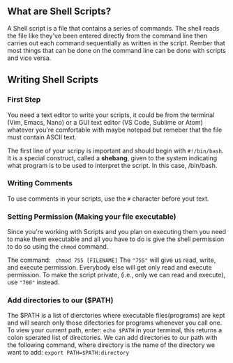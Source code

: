 ## What are Shell Scripts?

A Shell script is a file that contains a series of commands. The shell reads the file like they've been entered directly from the command line then carries out each command sequentially as written in the script. 
Rember that most things that can be done on the command line can be done with scripts and vice versa. 


## Writing Shell Scripts 
### First Step 
You need a text editor to write your scripts, it could be from the terminal (Vim, Emacs, Nano) or a GUI text editor (VS Code, Sublime or Atom) whatever you're comfortable with maybe notepad but remeber that the file must contain ASCII text. 

  The first line of your scripy is important and should begin with `#!/bin/bash`. It is a special construct, called a **shebang**, given to the system indicating what program is to be used to interpret the script. In this case, /bin/bash.

### Writing Comments
To use comments in your scripts, use the `#` character before yout text. 

### Setting Permission (Making your file executable)
Since you're working with Scripts and you plan on executing them you need to make them executable and all you have to do is give the shell permission to do so using 
the `chmod` command. 

The command: ``` chmod 755 [FILENAME]``` The `"755"` will give us read, write, and execute permission. Everybody else will get only read and execute permission.
To make the script private, (i.e., only we can read and execute), use `"700"` instead.

### Add directories to our ($PATH)
The $PATH is a list of dierctories where executable files(programs) are kept and will search only those difectories for programs whenever you call one.  
To view your current path, enter: ```echo $PATH``` in your terminal, this returns a colon sperated list of directories. We can add directories to our path with the following command, where directory is the name of the directory we want to add: ```export PATH=$PATH:directory```
